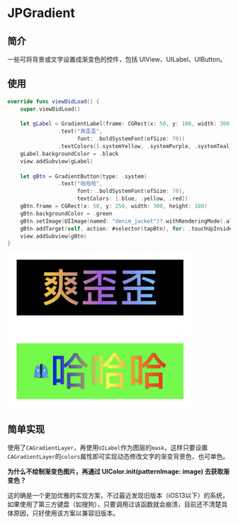 # JPGradient

## 简介

一些可将背景或文字设置成渐变色的控件，包括 UIView、UILabel、UIButton。

## 使用

```swift
override func viewDidLoad() {
    super.viewDidLoad()
    
    let gLabel = GradientLabel(frame: CGRect(x: 50, y: 100, width: 300, height: 100))
                .text("爽歪歪",
                      font: .boldSystemFont(ofSize: 70))
                .textColors([.systemYellow, .systemPurple, .systemTeal])
    gLabel.backgroundColor = .black
    view.addSubview(gLabel)
    
    let gBtn = GradientButton(type: .system)
                .text("哈哈哈",
                      font: .boldSystemFont(ofSize: 70),
                      textColors: [.blue, .yellow, .red])
    gBtn.frame = CGRect(x: 50, y: 250, width: 300, height: 100)
    gBtn.backgroundColor = .green
    gBtn.setImage(UIImage(named: "denim_jacket")?.withRenderingMode(.alwaysOriginal), for: .normal)
    gBtn.addTarget(self, action: #selector(tapBtn), for: .touchUpInside)
    view.addSubview(gBtn)
}
```
![effect](https://github.com/Rogue24/JPGradient/raw/master/effect.jpg)

## 简单实现

使用了`CAGradientLayer`，再使用`UILabel`作为图层的`mask`，这样只要设置`CAGradientLayer`的`colors`属性即可实现动态修改文字的渐变背景色，也可单色。

**为什么不绘制渐变色图片，再通过 UIColor.init(patternImage: image) 去获取渐变色？**

这的确是一个更加优雅的实现方案，不过最近发现旧版本（iOS13以下）的系统，如果使用了第三方键盘（如搜狗），只要调用过该函数就会崩溃，目前还不清楚具体原因，只好使用该方案以兼容旧版本。
